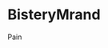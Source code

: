 # BisteryMrand
Pain

[readme]: https://github.com/UnforeseenOcean/BisteryMrand/raw/master/readme.jpg "readme"
